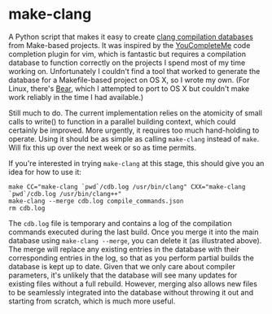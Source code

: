 make-clang
==========

A Python script that makes it easy to create [clang compilation
databases](http://clang.llvm.org/docs/JSONCompilationDatabase.html) from
Make-based projects. It was inspired by the
[YouCompleteMe](https://github.com/Valloric/YouCompleteMe) code completion
plugin for vim, which is fantastic but requires a compilation database to
function correctly on the projects I spend most of my time working on.
Unfortunately I couldn't find a tool that worked to generate the database for a
Makefile-based project on OS X, so I wrote my own. (For Linux, there's
[Bear](https://github.com/rizsotto/Bear), which I attempted to port to OS X but
couldn't make work reliably in the time I had available.)

Still much to do. The current implementation relies on the atomicity of small
calls to write() to function in a parallel building context, which could
certainly be improved. More urgently, it requires too much hand-holding to
operate. Using it should be as simple as calling `make-clang` instead of `make`.
Will fix this up over the next week or so as time permits.

If you're interested in trying `make-clang` at this stage, this should give you
an idea for how to use it:

    make CC="make-clang `pwd`/cdb.log /usr/bin/clang" CXX="make-clang `pwd`/cdb.log /usr/bin/clang++"
    make-clang --merge cdb.log compile_commands.json
    rm cdb.log

The `cdb.log` file is temporary and contains a log of the compilation commands
executed during the last build. Once you merge it into the main database using
`make-clang --merge`, you can delete it (as illustrated above). The merge will
replace any existing entries in the database with their corresponding entries in
the log, so that as you perform partial builds the database is kept up to date.
Given that we only care about compiler parameters, it's unlikely that the
database will see many updates for existing files without a full rebuild.
However, merging also allows new files to be seamlessly integrated into the
database without throwing it out and starting from scratch, which is much more
useful.
